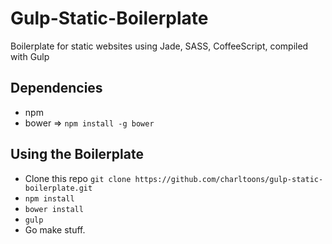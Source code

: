Gulp-Static-Boilerplate
=======================

Boilerplate for static websites using Jade, SASS, CoffeeScript, compiled with Gulp

## Dependencies
- npm
- bower => `npm install -g bower`

## Using the Boilerplate
- Clone this repo `git clone https://github.com/charltoons/gulp-static-boilerplate.git`
- `npm install`
- `bower install`
- `gulp`
- Go make stuff.